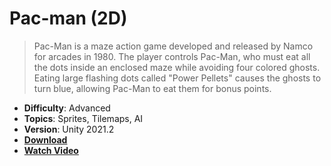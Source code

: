 # Pac-man (2D)

> Pac-Man is a maze action game developed and released by Namco for arcades in 1980. The player controls Pac-Man, who must eat all the dots inside an enclosed maze while avoiding four colored ghosts. Eating large flashing dots called "Power Pellets" causes the ghosts to turn blue, allowing Pac-Man to eat them for bonus points.

- **Difficulty**: Advanced
- **Topics**: Sprites, Tilemaps, AI
- **Version**: Unity 2021.2
- [**Download**](https://github.com/zigurous/unity-pacman-tutorial/archive/refs/heads/levels.zip)
- [**Watch Video**](https://youtu.be/TKt_VlMn_aA)
